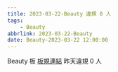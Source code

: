 ```yaml
---
title: 2023-03-22-Beauty 違規 0 人
tags:
    - Beauty
abbrlink: 2023-03-22-Beauty
date: Beauty-2023-03-22 12:00:00
---
```

Beauty 板 [板規連結](https://www.ptt.cc/bbs/Beauty/M.1630069980.A.84B.html)
昨天違規 0 人
